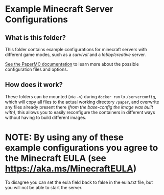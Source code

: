 # Example Minecraft Server Configurations

## What is this folder?
This folder contains example configurations for minecraft servers with different game modes,
such as a _survival_ and a _lobby/creative_ server. 

[See the PaperMC documentation](https://docs.papermc.io/paper/reference/configuration) to learn more about the possible configuration files
and options.

## How does it work?
These folders can be mounted (via `-v`) during `docker run` to `/serverconfig`, which will copy all files 
to the actual working directory `/paper`, and overwrite any files already present there _(from the base-config the image was built with)_,
this allows you to easily reconfigure the containers in different ways without having to build different images.

# NOTE: By using any of these example configurations you agree to the Minecraft EULA (see https://aka.ms/MinecraftEULA)
To disagree you can set the eula field back to false in the eula.txt file, but you will not be able to start the server. 

